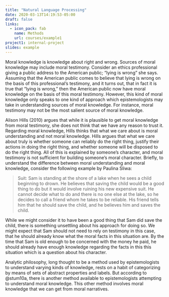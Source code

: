 ```yaml
---
title: "Natural Language Processing"
date: 2020-03-13T14:19:53-05:00
draft: false
links:
  - icon_pack: fab
    name: Methods
    url: courses/example1
project1: internal-project
slides: example
---
```


Moral knowledge is knowledge about right and wrong. Sources of moral knowledge may include moral testimony. Consider an ethics professional giving a public address to the American public; “lying is wrong” she says. Assuming that the American public comes to believe that lying is wrong on the basis of this professional’s testimony, and it turns out, that in fact it is true that “lying is wrong,” then the American public now have moral knowledge on the basis of this moral testimony. However, this kind of moral knowledge only speaks to one kind of approach which epistemologists may take in understanding sources of moral knowledge. For instance, moral testimony may not be the most salient source of moral knowledge. 

Alison Hills (2010) argues that while it is plausible to get moral knowledge from moral testimony, she does not think that we have any reason to trust it. Regarding moral knowledge, Hills thinks that what we care about is moral understanding and not moral knowledge. Hills argues that what we care about truly is whether someone can reliably do the right thing, justify their actions in doing the right thing, and whether someone will be disposed to do the right thing. All of this is explained by someone’s character, and moral testimony is not sufficient for building someone’s moral character. Briefly, to understand the difference between moral understanding and moral knowledge, consider the following example by Paulina Sliwa:

> Suit: Sam is standing at the shore of a lake when he sees a child beginning to drown. He believes that saving the child would be a good thing to do but it would involve ruining his new expensive suit. He cannot decide what to do and there is no one else at the lake, so he decides to call a friend whom he takes to be reliable. His friend tells him that he should save the child, and he believes him and saves the child.

While we might consider it to have been a good thing that Sam did save the child, there is something unsettling about his approach for doing so. We might expect that Sam should not need to rely on testimony in this case, that he should already know what the moral facts in this situation are. By the time that Sam is old enough to be concerned with the money he paid, he should already have enough knowledge regarding the facts in this this situation which is a question about his character.

Analytic philosophy, long thought to be a method used by epistemologists to understand varying kinds of knowledge, rests on a habit of categorizing by means of sets of abstract properties and labels. But according to @stum10a, there is another method available to epistemologists attempting to understand moral knowledge. This other method involves moral knowledge that we can get from moral narratives.


